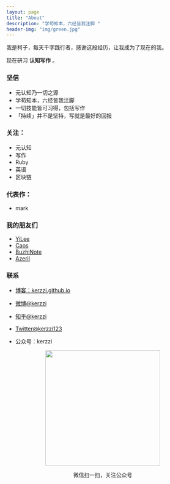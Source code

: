 ```yaml
---
layout: page
title: "About"
description: "学苟知本，六经皆我注脚 "
header-img: "img/green.jpg"
---
```



<!-- <center>
    <p><img src="https://ww3.sinaimg.cn/large/006tKfTcgy1fhxmsbqfqsj30sg0ordhq.jpg" align="center"></p>
</center> -->

我是柯子，每天千字践行者，感谢这段经历，让我成为了现在的我。

现在研习 **认知写作** 。

### 坚信


- 元认知乃一切之源
- 学苟知本，六经皆我注脚
- 一切技能皆可习得，包括写作
- 「持续」并不是坚持，写就是最好的回报


### 关注：


- 元认知
- 写作
- Ruby
- 英语
- 区块链


### 代表作：

- mark

### 我的朋友们

- [YiLee](http://yilee.me)
- [Caos](http://caos.me)
- [BuzhiNote](http://BuzhiNote.com)
- [Azeril](http://azeril.me)

### 联系

- [博客：kerzzi.github.io](kerzzi.github.io)

- [微博@kerzzi](http://weibo.com/Kerzzi)

- [知乎@kerzzi](http://www.zhihu.com/people/kerzzi)

- [Twitter@kerzzi123](https://twitter.com/kerzzi123)

- 公众号：kerzzi


<center>
    <p><img width="300px" hight="300px" src="https://ww2.sinaimg.cn/large/006tKfTcgy1fhxnasz3c6j30by0by74i.jpg" align="center"></p>
    <p align="center">微信扫一扫，关注公众号</p>
</center>
